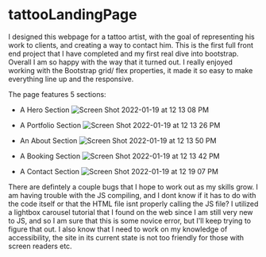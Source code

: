 # tattooLandingPage
I designed this webpage for a tattoo artist, with the goal of representing his work to clients, and creating a way to contact him. 
This is the first full front end project that I have completed and my first real dive into bootstrap. Overall I am so happy with the way that it turned out. 
I really enjoyed working with the Bootstrap grid/ flex properties, it made it so easy to make everything line up and the responsive. 

The page features 5 sections:

- A Hero Section
![Screen Shot 2022-01-19 at 12 13 08 PM](https://user-images.githubusercontent.com/96267228/150208718-4674eaa8-6687-45d4-b0aa-f2820509a7a3.png)
 
- A Portfolio Section 
![Screen Shot 2022-01-19 at 12 13 26 PM](https://user-images.githubusercontent.com/96267228/150208750-8be15d8f-9483-4a5a-9dad-752243a687f0.png)


- An About Section 
![Screen Shot 2022-01-19 at 12 13 50 PM](https://user-images.githubusercontent.com/96267228/150208126-b490f0ad-1441-4d65-90c2-bdd35cb78a1c.png)

- A Booking Section 
![Screen Shot 2022-01-19 at 12 13 42 PM](https://user-images.githubusercontent.com/96267228/150208125-0eec51c1-c2ff-436a-aeec-cdab0fe63aca.png)

- A Contact Section 
![Screen Shot 2022-01-19 at 12 19 07 PM](https://user-images.githubusercontent.com/96267228/150208128-238b421f-b58b-42fb-ae35-73a833e36b1d.png)


There are defintely a couple bugs that I hope to work out as my skills grow. I am having trouble with the JS compiling, and I dont know if it has to do with the code itself or that the HTML file isnt properly calling the JS file? I utilized a lightbox carousel tutorial that I found on the web since I am still very new to JS, and so I am sure that this is some novice error, but I'll keep trying to figure that out. I also know that I need to work on my knowledge of accessibility, the site in its current state is not too friendly for those with screen readers etc. 




